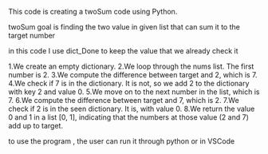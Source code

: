 This code is creating a twoSum code using Python.

twoSum goal is finding the two value in given list that can sum it to the target number

in this code I use dict_Done to keep the value that we already check it


1.We create an empty dictionary.
2.We loop through the nums list. The first number is 2.
3.We compute the difference between target and 2, which is 7.
4.We check if 7 is in the dictionary. It is not, so we add 2 to the dictionary with key 2 and value 0.
5.We move on to the next number in the list, which is 7.
6.We compute the difference between target and 7, which is 2.
7.We check if 2 is in the seen dictionary. It is, with value 0.
8.We return the value 0 and 1 in a list [0, 1], indicating that the numbers at those value (2 and 7) add up to target.

to use the program , the user can run it through python or in VSCode